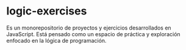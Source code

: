 # logic-exercises
Es un monorepositorio de proyectos y ejercicios desarrollados en JavaScript. Está pensado como un espacio de práctica y exploración enfocado en la lógica de programación.
